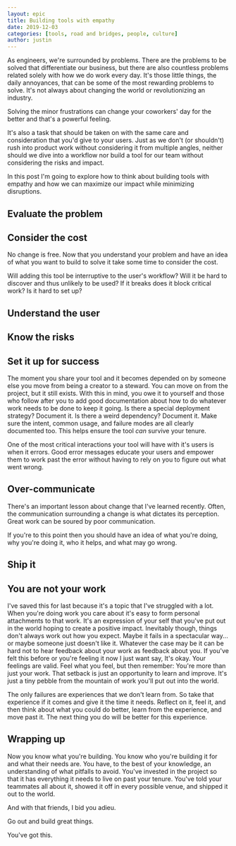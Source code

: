 ```yaml
---
layout: epic
title: Building tools with empathy
date: 2019-12-03
categories: [tools, road and bridges, people, culture]
author: justin
---
```


As engineers, we're surrounded by problems. There are the problems to be solved that differentiate our business,
but there are also countless problems related solely with how we do work every day. It's those little things, the
daily annoyances, that can be some of the most rewarding problems to solve. It's not always about changing the
world or revolutionizing an industry.

Solving the minor frustrations can change your coworkers' day for the better and that's a powerful feeling.

It's also a task that should be taken on with the same care and consideration that you'd give to your users. Just
as we don't (or shouldn't) rush into product work without considering it from multiple angles, neither should we
dive into a workflow nor build a tool for our team without considering the risks and impact.

In this post I'm going to explore how to think about building tools with empathy and how we can maximize our impact
while minimizing disruptions.

<!-- more -->

## Evaluate the problem

## Consider the cost

No change is free. Now that you understand your problem and have an idea of what you want to build to solve it take
some time to consider the cost.

Will adding this tool be interruptive to the user's workflow? Will it be hard to discover and thus unlikely to be
used? If it breaks does it block critical work? Is it hard to set up?

## Understand the user

## Know the risks

## Set it up for success

The moment you share your tool and it becomes depended on by someone else you move from being a creator to a
steward. You can move on from the project, but it still exists. With this in mind, you owe it to yourself and those
who follow after you to add good documentation about how to do whatever work needs to be done to keep it going. Is
there a special deployment strategy? Document it. Is there a weird dependency? Document it. Make sure the intent,
common usage, and failure modes are all clearly documented too. This helps ensure the tool _can_ survive your
tenure.

One of the most critical interactions your tool will have with it's users is when it errors. Good error messages
educate your users and empower them to work past the error without having to rely on you to figure out what went
wrong.

## Over-communicate

There's an important lesson about change that I've learned recently. Often, the communication surrounding a change
is what dictates its perception. Great work can be soured by poor communication.

If you're to this point then you should have an idea of what you're doing, why you're doing it, who it helps, and
what may go wrong.

## Ship it

## You are not your work

I've saved this for last because it's a topic that I've struggled with a lot. When you're doing work you care about
it's easy to form personal attachments to that work. It's an expression of your self that you've put out in the
world hoping to create a positive impact. Inevitably though, things don't always work out how you expect. Maybe it
fails in a spectacular way... or maybe someone just doesn't like it. Whatever the case may be it can be hard not to
hear feedback about your work as feedback about you. If you've felt this before or you're feeling it now I just
want say, It's okay. Your feelings are valid. Feel what you feel, but then remember: You're more than just your
work. That setback is just an opportunity to learn and improve. It's just a tiny pebble from the mountain of work
you'll put out into the world.

The only failures are experiences that we don't learn from. So take that experience if it comes and give it the
time it needs. Reflect on it, feel it, and then think about what you could do better, learn from the experience,
and move past it. The next thing you do will be better for this experience.

## Wrapping up

Now you know what you're building. You know who you're building it for and what their needs are. You have, to the
best of your knowledge, an understanding of what pitfalls to avoid. You've invested in the project so that it has
everything it needs to live on past your tenure. You've told your teammates all about it, showed it off in every
possible venue, and shipped it out to the world.

And with that friends, I bid you adieu.

Go out and build great things.

You've got this.
